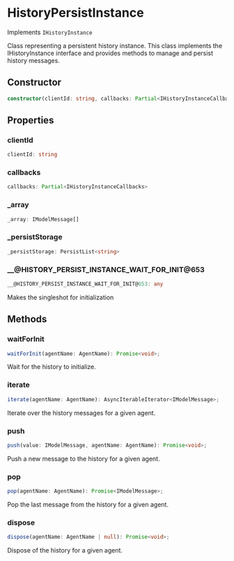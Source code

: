 # HistoryPersistInstance

Implements `IHistoryInstance`

Class representing a persistent history instance.
This class implements the IHistoryInstance interface and provides methods
to manage and persist history messages.

## Constructor

```ts
constructor(clientId: string, callbacks: Partial<IHistoryInstanceCallbacks>);
```

## Properties

### clientId

```ts
clientId: string
```

### callbacks

```ts
callbacks: Partial<IHistoryInstanceCallbacks>
```

### _array

```ts
_array: IModelMessage[]
```

### _persistStorage

```ts
_persistStorage: PersistList<string>
```

### __@HISTORY_PERSIST_INSTANCE_WAIT_FOR_INIT@653

```ts
__@HISTORY_PERSIST_INSTANCE_WAIT_FOR_INIT@653: any
```

Makes the singleshot for initialization

## Methods

### waitForInit

```ts
waitForInit(agentName: AgentName): Promise<void>;
```

Wait for the history to initialize.

### iterate

```ts
iterate(agentName: AgentName): AsyncIterableIterator<IModelMessage>;
```

Iterate over the history messages for a given agent.

### push

```ts
push(value: IModelMessage, agentName: AgentName): Promise<void>;
```

Push a new message to the history for a given agent.

### pop

```ts
pop(agentName: AgentName): Promise<IModelMessage>;
```

Pop the last message from the history for a given agent.

### dispose

```ts
dispose(agentName: AgentName | null): Promise<void>;
```

Dispose of the history for a given agent.
